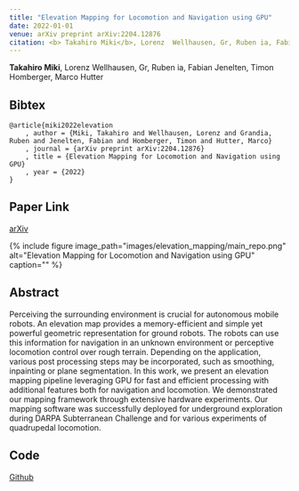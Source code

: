 ```yaml
---
title: "Elevation Mapping for Locomotion and Navigation using GPU"
date: 2022-01-01
venue: arXiv preprint arXiv:2204.12876
citation: <b> Takahiro Miki</b>, Lorenz  Wellhausen, Gr, Ruben ia, Fabian  Jenelten, Timon  Homberger, Marco Hutter
---
```

<b> Takahiro Miki</b>, Lorenz  Wellhausen, Gr, Ruben ia, Fabian  Jenelten, Timon  Homberger, Marco Hutter
## Bibtex
```
@article{miki2022elevation
    , author = {Miki, Takahiro and Wellhausen, Lorenz and Grandia, Ruben and Jenelten, Fabian and Homberger, Timon and Hutter, Marco}
    , journal = {arXiv preprint arXiv:2204.12876}
    , title = {Elevation Mapping for Locomotion and Navigation using GPU}
    , year = {2022}
}
```
## Paper Link
[arXiv](https://arxiv.org/abs/2204.12876)

{% include figure image_path="images/elevation_mapping/main_repo.png" alt="Elevation Mapping for Locomotion and Navigation using GPU" caption="" %}

## Abstract
Perceiving the surrounding environment is crucial for autonomous mobile robots. An elevation map provides a memory-efficient and simple yet powerful geometric representation for ground robots. The robots can use this information for navigation in an unknown environment or perceptive locomotion control over rough terrain. Depending on the application, various post processing steps may be incorporated, such as smoothing, inpainting or plane segmentation. In this work, we present an elevation mapping pipeline leveraging GPU for fast and efficient processing with additional features both for navigation and locomotion. We demonstrated our mapping framework through extensive hardware experiments. Our mapping software was successfully deployed for underground exploration during DARPA Subterranean Challenge and for various experiments of quadrupedal locomotion.

## Code
[Github](https://github.com/leggedrobotics/elevation_mapping_cupy)
